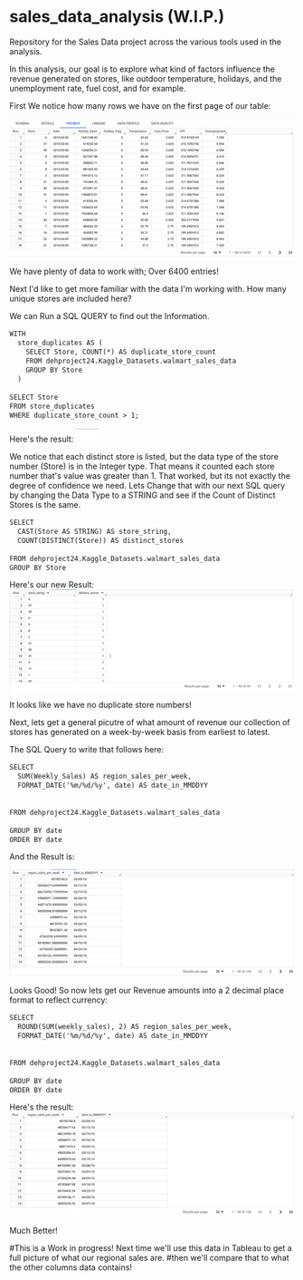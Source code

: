 # sales_data_analysis (W.I.P.)
Repository for the Sales Data project across the various tools used in the analysis. 

In this analysis, our goal is to explore what kind of factors influence the revenue generated on stores, like outdoor temperature, holidays, and the unemployment rate, fuel cost, and  for example. 

First We notice how many rows we have on the first page of our table: 

![First Page](https://github.com/xDavidHx/sales_data_analysis/blob/main/Walmart%20Sales%20Data%20Table%20Page%201%20.png) 

We have plenty of data to work with; Over 6400 entries!

Next I'd like to get more familiar with the data I'm working with. How many unique stores are included here? 

We can Run a SQL QUERY to find out the Information.

```
WITH
  store_duplicates AS (
    SELECT Store, COUNT(*) AS duplicate_store_count
    FROM dehproject24.Kaggle_Datasets.walmart_sales_data
    GROUP BY Store
  )

SELECT Store
FROM store_duplicates
WHERE duplicate_store_count > 1;

```



Here's the  result: 
![Distinct Stores](https://github.com/xDavidHx/sales_data_analysis/blob/main/Distinct%20Store%20Result.png)



We notice that each distinct store is listed, but the data type of the store number (Store) is in the Integer type. That means it counted each store number that's value was greater than 1. That worked, but its not exactly the degree of confidence we need. 
Lets Change that with our next SQL query by changing the Data Type to a STRING and see if the Count of Distinct Stores is the same. 

```
SELECT 
  CAST(Store AS STRING) AS store_string,
  COUNT(DISTINCT(Store)) AS distinct_stores

FROM dehproject24.Kaggle_Datasets.walmart_sales_data
GROUP BY Store
```

Here's our new Result: 
![CAST table column from INT to STRING](https://github.com/xDavidHx/sales_data_analysis/blob/main/Distinct%20Store%20Cast%20Value%20to%20String.png) 


It looks like we have no duplicate store numbers!

Next, lets get a general picutre of what amount of revenue our collection of stores has generated on a week-by-week basis from earliest to latest. 

The SQL Query to write that follows here:

```
SELECT
  SUM(Weekly_Sales) AS region_sales_per_week,
  FORMAT_DATE('%m/%d/%y', date) AS date_in_MMDDYY
 

FROM dehproject24.Kaggle_Datasets.walmart_sales_data

GROUP BY date
ORDER BY date
```
And the Result is: 

![Weekly Regional Sales](https://github.com/xDavidHx/sales_data_analysis/blob/main/weekly%20sales%20by%20date%20SQL%20results%20.png)

Looks Good! So now lets get our Revenue amounts into a 2 decimal place format to reflect currency:
```
SELECT
  ROUND(SUM(weekly_sales), 2) AS region_sales_per_week,
  FORMAT_DATE('%m/%d/%y', date) AS date_in_MMDDYY
 

FROM dehproject24.Kaggle_Datasets.walmart_sales_data

GROUP BY date
ORDER BY date
```
Here's the result: 
![Rounded Weekly Regional Sales](https://github.com/xDavidHx/sales_data_analysis/blob/main/Rounded%20Weekly%20sales%20RESULTS%20.png)

Much Better! 

#This is a Work in progress! Next time we'll use this data in Tableau to get a full picture of what our regional sales are. 
#then we'll compare that to what the other columns data contains!


